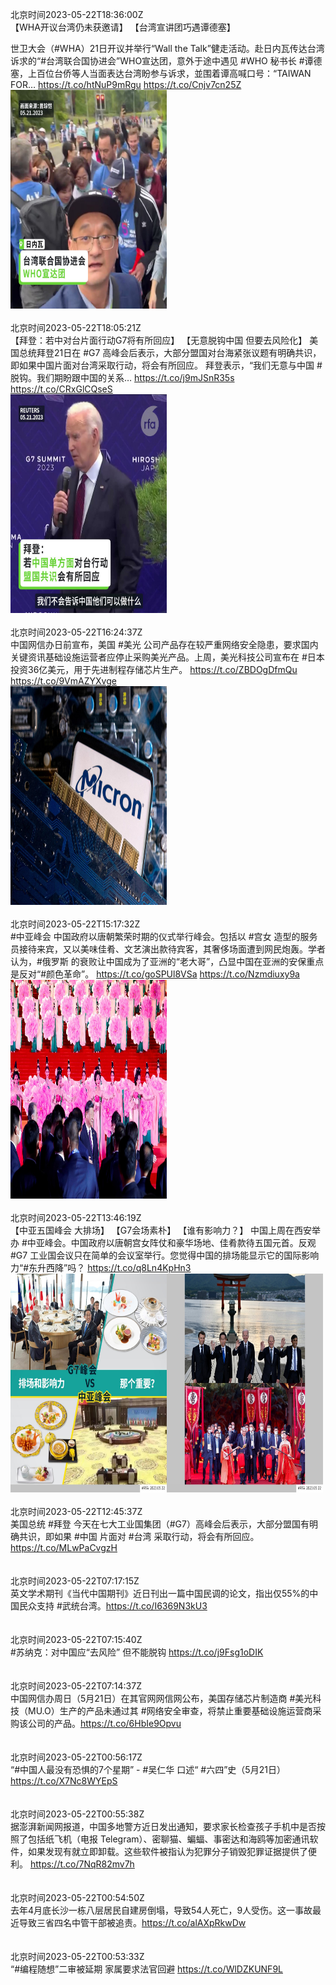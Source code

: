 北京时间2023-05-22T18:36:00Z<br>【WHA开议台湾仍未获邀请】
【台湾宣讲团巧遇谭德塞】

世卫大会（#WHA）21日开议并举行“Wall the Talk”健走活动。赴日内瓦传达台湾诉求的“#台湾联合国协进会”WHO宣达团，意外于途中遇见 #WHO 秘书长 #谭德塞，上百位台侨等人当面表达台湾盼参与诉求，並围着谭高喊口号：“TAIWAN FOR… https://t.co/htNuP9mRgu https://t.co/Cnjv7cn25Z<br><img src='/temp/video/2023/u-Month-5/d-Day-22/RFA_Chinese/1660595358844739586_0.jpg' width='250' height='350'><br><br>北京时间2023-05-22T18:05:21Z<br>【拜登：若中对台片面行动G7将有所回应】
【无意脱钩中国 但要去风险化】
美国总统拜登21日在 #G7 高峰会后表示，大部分盟国对台海紧张议题有明确共识，即如果中国片面对台湾采取行动，将会有所回应。
拜登表示，“我们无意与中国 #脱钩。我们期盼跟中国的关系… https://t.co/j9mJSnR35s https://t.co/CRxGlCQseS<br><img src='/temp/video/2023/u-Month-5/d-Day-22/RFA_Chinese/1660587645435789312_0.jpg' width='250' height='350'><br><br>北京时间2023-05-22T16:24:37Z<br>中国网信办日前宣布，美国 #美光 公司产品存在较严重网络安全隐患，要求国内关键资讯基础设施运营者应停止采购美光产品。上周，美光科技公司宣布在 #日本 投资36亿美元，用于先进制程存储芯片生产。
https://t.co/ZBDOgDfmQu https://t.co/9VmAZYXvge<br><img src='/temp/image/2023/u-Month-5/1660562295951626241_0.jpg' width='250' height='350'><br><br>北京时间2023-05-22T15:17:32Z<br>#中亚峰会 中国政府以唐朝繁荣时期的仪式举行峰会。包括以 #宫女 造型的服务员接待来宾，又以美味佳肴、文艺演出款待宾客，其奢侈场面遭到网民炮轰。学者认为，#俄罗斯 的衰败让中国成为了亚洲的“老大哥”，凸显中国在亚洲的安保重点是反对“#颜色革命”。
https://t.co/goSPUl8VSa https://t.co/Nzmdiuxy9a<br><img src='/temp/image/2023/u-Month-5/1660545414851084288_0.jpg' width='250' height='350'><br><br>北京时间2023-05-22T13:46:19Z<br>【中亚五国峰会 大排场】
【G7会场素朴】
【谁有影响力？】
中国上周在西安举办 #中亚峰会。中国政府以唐朝宫女阵仗和豪华场地、佳肴款待五国元首。反观 #G7 工业国会议只在简单的会议室举行。您觉得中国的排场能显示它的国际影响力“#东升西降”吗？ https://t.co/q8Ln4KpHn3<br><img src='/temp/image/2023/u-Month-5/1660522455688179713_0.jpg' width='250' height='350'><img src='/temp/image/2023/u-Month-5/1660522455688179713_1.jpg' width='250' height='350'><br><br>北京时间2023-05-22T12:45:37Z<br>美国总统 #拜登 今天在七大工业国集团（#G7）高峰会后表示，大部分盟国有明确共识，即如果 #中国 片面对 #台湾 采取行动，将会有所回应。
https://t.co/MLwPaCvgzH<br><br><br>北京时间2023-05-22T07:17:15Z<br>英文学术期刊《当代中国期刊》近日刊出一篇中国民调的论文，指出仅55%的中国民众支持 #武统台湾。https://t.co/I6369N3kU3<br><br><br>北京时间2023-05-22T07:15:40Z<br>#苏纳克：对中国应“去风险” 但不能脱钩 https://t.co/j9Fsg1oDIK<br><br><br>北京时间2023-05-22T07:14:37Z<br>中国网信办周日（5月21日）在其官网网信网公布，美国存储芯片制造商 #美光科技（MU.O）生产的产品未通过其 #网络安全审查，将禁止重要基础设施运营商采购该公司的产品。https://t.co/6HbIe9Opvu<br><br><br>北京时间2023-05-22T00:56:17Z<br>“#中国人最没有恐惧的7个星期” - #吴仁华 口述“ #六四”史（5月21日） https://t.co/X7Nc8WYEpS<br><br><br>北京时间2023-05-22T00:55:38Z<br>据澎湃新闻网报道，中国多地警方近日发出通知，要求家长检查孩子手机中是否按照了包括纸飞机（电报 Telegram）、密聊猫、蝙蝠、事密达和海鸥等加密通讯软件，如果发现有就立即卸载。这些软件被指认为犯罪分子销毁犯罪证据提供了便利。 https://t.co/7NqR82mv7h<br><br><br>北京时间2023-05-22T00:54:50Z<br>去年4月底长沙一栋八层居民自建房倒塌，导致54人死亡，9人受伤。这一事故最近导致三省四名中管干部被追责。https://t.co/alAXpRkwDw<br><br><br>北京时间2023-05-22T00:53:33Z<br>“#编程随想”二审被延期 家属要求法官回避 https://t.co/WlDZKUNF9L<br><br><br>